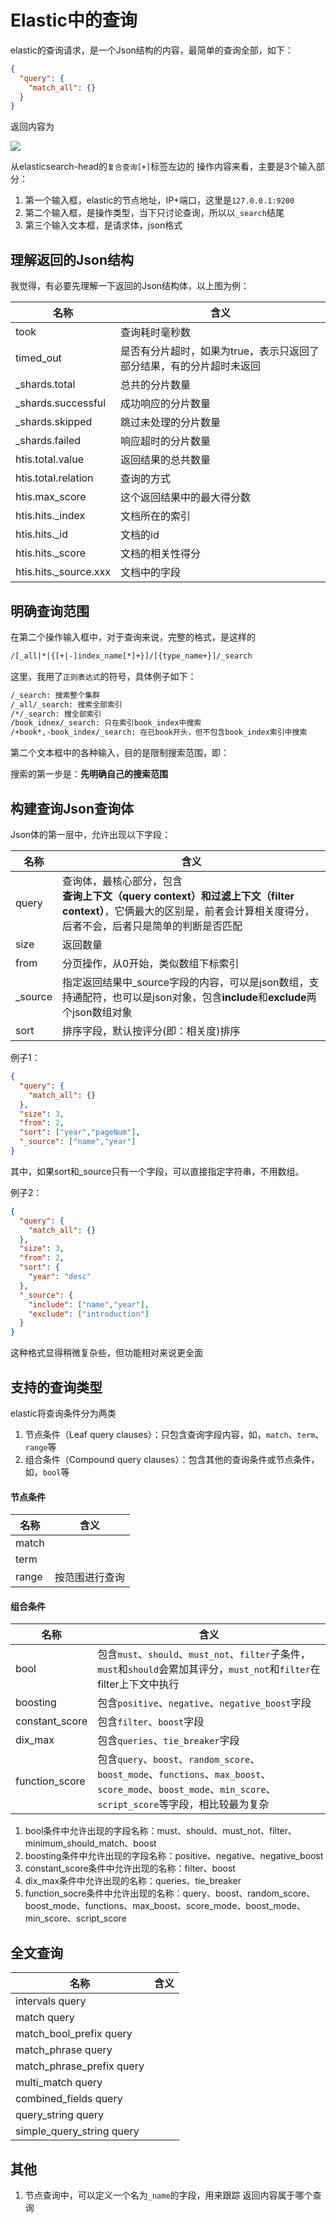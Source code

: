 # Elastic中的查询

elastic的查询请求，是一个Json结构的内容，最简单的查询全部，如下：

```json
{
  "query": {
    "match_all": {}
  }
}
```
返回内容为

![](/assets/img/tutorial/elastic/5-1.jpg)

从elasticsearch-head的`复合查询[+]`标签左边的 操作内容来看，主要是3个输入部分：

1. 第一个输入框，elastic的节点地址，IP+端口，这里是`127.0.0.1:9200`
2. 第二个输入框，是操作类型，当下只讨论查询，所以以`_search`结尾
3. 第三个输入文本框，是请求体，json格式

## 理解返回的Json结构

我觉得，有必要先理解一下返回的Json结构体，以上图为例：

|名称|含义|
|---|---|
|took|查询耗时毫秒数|
|timed_out|是否有分片超时，如果为true，表示只返回了部分结果，有的分片超时未返回|
|_shards.total|总共的分片数量|
|_shards.successful|成功响应的分片数量|
|_shards.skipped|跳过未处理的分片数量|
|_shards.failed|响应超时的分片数量|
|htis.total.value|返回结果的总共数量|
|htis.total.relation|查询的方式|
|htis.max_score|这个返回结果中的最大得分数|
|htis.hits._index|文档所在的索引|
|htis.hits._id|文档的id|
|htis.hits._score|文档的相关性得分|
|htis.hits._source.xxx|文档中的字段|

## 明确查询范围

在第二个操作输入框中，对于查询来说，完整的格式，是这样的
```txt
/[_all|*|{[+|-]index_name[*]+}]/[{type_name+}]/_search
```
这里，我用了`正则表达式`的符号，具体例子如下：

```txt
/_search: 搜索整个集群
/_all/_search: 搜索全部索引
/*/_search: 搜全部索引
/book_idnex/_search: 只在索引book_index中搜索
/+book*,-book_index/_search: 在已book开头，但不包含book_index索引中搜索
```

第二个文本框中的各种输入，目的是限制搜索范围，即：

搜索的第一步是：**先明确自己的搜索范围**

## 构建查询Json查询体

Json体的第一层中，允许出现以下字段：

|名称|含义|
|---|---|
|query|查询体，最核心部分，包含**查询上下文（query context）**和**过滤上下文（filter context）**，它俩最大的区别是，前者会计算相关度得分，后者不会，后者只是简单的判断是否匹配|
|size|返回数量|
|from|分页操作，从0开始，类似数组下标索引|
|_source|指定返回结果中_source字段的内容，可以是json数组，支持通配符，也可以是json对象，包含**include**和**exclude**两个json数组对象|
|sort|排序字段，默认按评分(即：相关度)排序|

例子1：
```json
{
  "query": {
    "match_all": {}
  },
  "size": 3,
  "from": 2,
  "sort": ["year","pageNum"],
  "_source": ["name","year"]
}
```
其中，如果sort和_source只有一个字段，可以直接指定字符串，不用数组。

例子2：
```json
{
  "query": {
    "match_all": {}
  },
  "size": 3,
  "from": 2,
  "sort": {
    "year": "desc"
  },
  "_source": {
    "include": ["name","year"],
    "exclude": ["introduction"]
  }
}
```
这种格式显得稍微复杂些，但功能相对来说更全面

## 支持的查询类型

elastic将查询条件分为两类
1. 节点条件（Leaf query clauses）：只包含查询字段内容，如，`match`、`term`、`range`等
2. 组合条件（Compound query clauses）：包含其他的查询条件或节点条件，如，`bool`等

#### 节点条件

|名称|含义|
|---|---|
|match||
|term||
|range|按范围进行查询|

#### 组合条件

|名称|含义|
|---|---|
|bool|包含`must`、`should`、`must_not`、`filter`子条件，`must`和`should`会累加其评分，`must_not`和`filter`在filter上下文中执行|
|boosting|包含`positive`、`negative`、`negative_boost`字段|
|constant_score|包含`filter`、`boost`字段|
|dix_max|包含`queries`、`tie_breaker`字段|
|function_score|包含`query`、`boost`、`random_score`、`boost_mode`、`functions`、`max_boost`、`score_mode`、`boost_mode`、`min_score`、`script_score`等字段，相比较最为复杂|

1. bool条件中允许出现的字段名称：must、should、must_not、filter、minimum_should_match、boost
1. boosting条件中允许出现的字段名称：positive、negative、negative_boost
1. constant_score条件中允许出现的名称：filter、boost
1. dix_max条件中允许出现的名称：queries、tie_breaker
1. function_socre条件中允许出现的名称：query、boost、random_score、boost_mode、functions、max_boost、score_mode、boost_mode、min_score、script_score

## 全文查询

|名称|含义|
|---|---|
|intervals query||
|match query||
|match_bool_prefix query||
|match_phrase query||
|match_phrase_prefix query||
|multi_match query||
|combined_fields query||
|query_string query||
|simple_query_string query||

## 其他

1. 节点查询中，可以定义一个名为`_name`的字段，用来跟踪 返回内容属于哪个查询
